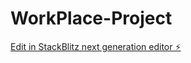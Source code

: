 # WorkPlace-Project

[Edit in StackBlitz next generation editor ⚡️](https://stackblitz.com/~/github.com/KemalArasTosunlar/WorkPlace-Project)
